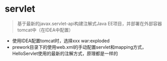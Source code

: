 # servlet
> 基于最新的javax.servlet-api构建注解式Java EE项目，并部署在外部容器tomcat中（在IDEA中配置）

* 使用IDEA配置tomcat时，选择xxx war:exploded
* prework目录下的使用web.xml的手动配置servlet和mapping方式，HelloServlet使用的最新的注解方式，原理都是一样的